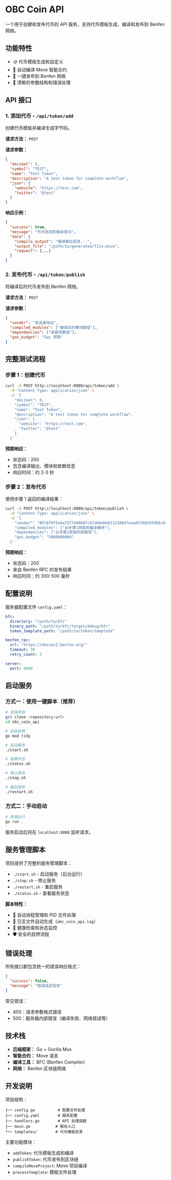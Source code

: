 # OBC Coin API

一个用于创建和发布代币的 API 服务，支持代币模板生成、编译和发布到 Benfen 网络。

## 功能特性

- 🪙 代币模板生成和自定义
- 🔧 自动编译 Move 智能合约
- 🚀 一键发布到 Benfen 网络
- 📝 清晰的参数结构和错误处理

## API 接口

### 1. 添加代币 - `/api/token/add`

创建代币模板并编译生成字节码。

**请求方法：** `POST`

**请求参数：**
```json
{
  "decimal": 8,
  "symbol": "TEST",
  "name": "Test Token",
  "description": "A test token for complete workflow",
  "json": {
    "website": "https://test.com",
    "twitter": "@test"
  }
}
```

**响应示例：**
```json
{
  "success": true,
  "message": "代币添加和编译成功",
  "data": {
    "compile_output": "编译输出信息...",
    "output_file": "/path/to/generated/file.move",
    "request": {...}
  }
}
```

### 2. 发布代币 - `/api/token/publish`

将编译后的代币发布到 Benfen 网络。

**请求方法：** `POST`

**请求参数：**
```json
{
  "sender": "发送者地址",
  "compiled_modules": ["编译后的模块数组"],
  "dependencies": ["依赖项数组"],
  "gas_budget": "Gas 预算"
}
```

## 完整测试流程

### 步骤 1：创建代币

```bash
curl -X POST http://localhost:8080/api/token/add \
  -H "Content-Type: application/json" \
  -d '{
    "decimal": 8,
    "symbol": "TEST",
    "name": "Test Token",
    "description": "A test token for complete workflow",
    "json": {
      "website": "https://test.com",
      "twitter": "@test"
    }
  }'
```

**预期响应：**
- 状态码：200
- 包含编译输出、模块和依赖信息
- 响应时间：约 2-3 秒

### 步骤 2：发布代币

使用步骤 1 返回的编译结果：

```bash
curl -X POST http://localhost:8080/api/token/publish \
  -H "Content-Type: application/json" \
  -d '{
    "sender": "BFC6f0f9a9a72f7d48b8fcbfa09ebb61123d847aaad5760297d68c64795bad514b14a89",
    "compiled_modules": ["从步骤1获取的编译模块"],
    "dependencies": ["从步骤1获取的依赖项"],
    "gas_budget": "5000000000"
  }'
```

**预期响应：**
- 状态码：200
- 来自 Benfen RPC 的发布结果
- 响应时间：约 300-500 毫秒

## 配置说明

服务器配置文件 `config.yaml`：

```yaml
bfc:
  directory: "/path/to/bfc"
  binary_path: "/path/to/bfc/target/debug/bfc"
  token_template_path: "/path/to/token/template"

benfen_rpc:
  url: "https://devrpc2.benfen.org/"
  timeout: 30
  retry_count: 3

server:
  port: 8080
```

## 启动服务

### 方式一：使用一键脚本（推荐）

```bash
# 克隆项目
git clone <repository-url>
cd obc_coin_api

# 安装依赖
go mod tidy

# 启动服务
./start.sh

# 查看状态
./status.sh

# 停止服务
./stop.sh

# 重启服务
./restart.sh
```

### 方式二：手动启动

```bash
# 直接运行
go run .
```

服务启动后将在 `localhost:8080` 监听请求。

## 服务管理脚本

项目提供了完整的服务管理脚本：

- `./start.sh` - 启动服务（后台运行）
- `./stop.sh` - 停止服务
- `./restart.sh` - 重启服务
- `./status.sh` - 查看服务状态

**脚本特性：**
- 🔄 自动进程管理和 PID 文件处理
- 📝 日志文件自动生成（`obc_coin_api.log`）
- 🏥 健康检查和状态监控
- 🛡️ 安全的启停流程

## 错误处理

所有接口都包含统一的错误响应格式：

```json
{
  "success": false,
  "message": "错误描述信息"
}
```

常见错误：
- 400：请求参数格式错误
- 500：服务器内部错误（编译失败、网络错误等）

## 技术栈

- **后端框架：** Go + Gorilla Mux
- **智能合约：** Move 语言
- **编译工具：** BFC (Benfen Compiler)
- **网络：** Benfen 区块链网络

## 开发说明

项目结构：
```
├── config.go          # 配置文件处理
├── config.yaml        # 服务配置
├── handlers.go        # API 处理函数
├── main.go           # 服务入口
└── templates/        # 代币模板目录
```

主要功能模块：
- `addToken`: 代币模板生成和编译
- `publishToken`: 代币发布到区块链
- `compileMoveProject`: Move 项目编译
- `processTemplate`: 模板文件处理